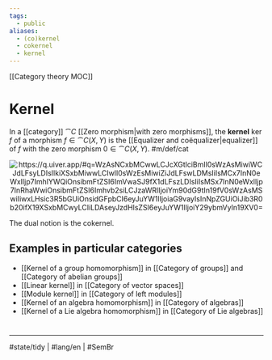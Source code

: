 ```yaml
---
tags:
  - public
aliases:
  - (co)kernel
  - cokernel
  - kernel
---
```

[[Category theory MOC]]
# Kernel

In a [[category]] $\cat C$ [[Zero morphism|with zero morphisms]],
the **kernel** $\ker f$ of a morphism $f \in \cat C(X,Y)$ is the [[Equalizer and coëqualizer|equalizer]] of $f$ with the zero morphism $0 \in \cat C(X,Y)$. #m/def/cat

<p align="center"><img align="center" src="https://i.upmath.me/svg/%0A%5Cusetikzlibrary%7Bcalc%7D%0A%5Cusetikzlibrary%7Bdecorations.pathmorphing%7D%0A%5Ctikzset%7Bcurve%2F.style%3D%7Bsettings%3D%7B%231%7D%2Cto%20path%3D%7B(%5Ctikztostart)%0A%20%20%20%20..%20controls%20(%24(%5Ctikztostart)!%5Cpv%7Bpos%7D!(%5Ctikztotarget)!%5Cpv%7Bheight%7D!270%3A(%5Ctikztotarget)%24)%0A%20%20%20%20and%20(%24(%5Ctikztostart)!1-%5Cpv%7Bpos%7D!(%5Ctikztotarget)!%5Cpv%7Bheight%7D!270%3A(%5Ctikztotarget)%24)%0A%20%20%20%20..%20(%5Ctikztotarget)%5Ctikztonodes%7D%7D%2C%0A%20%20%20%20settings%2F.code%3D%7B%5Ctikzset%7Bquiver%2F.cd%2C%231%7D%0A%20%20%20%20%20%20%20%20%5Cdef%5Cpv%23%231%7B%5Cpgfkeysvalueof%7B%2Ftikz%2Fquiver%2F%23%231%7D%7D%7D%2C%0A%20%20%20%20quiver%2F.cd%2Cpos%2F.initial%3D0.35%2Cheight%2F.initial%3D0%7D%0A%25%20TikZ%20arrowhead%2Ftail%20styles.%0A%5Ctikzset%7Btail%20reversed%2F.code%3D%7B%5Cpgfsetarrowsstart%7Btikzcd%20to%7D%7D%7D%0A%5Ctikzset%7B2tail%2F.code%3D%7B%5Cpgfsetarrowsstart%7BImplies%5Breversed%5D%7D%7D%7D%0A%5Ctikzset%7B2tail%20reversed%2F.code%3D%7B%5Cpgfsetarrowsstart%7BImplies%7D%7D%7D%0A%25%20TikZ%20arrow%20styles.%0A%5Ctikzset%7Bno%20body%2F.style%3D%7B%2Ftikz%2Fdash%20pattern%3Don%200%20off%201mm%7D%7D%0A%25%20https%3A%2F%2Fq.uiver.app%2F%23q%3DWzAsNCxbMCwwLCJcXGtlciBmIl0sWzAsMiwiWCJdLFsyLDIsIlkiXSxbMiwwLCIwIl0sWzEsMiwiZiJdLFswLDMsIiIsMCx7InN0eWxlIjp7ImhlYWQiOnsibmFtZSI6ImVwaSJ9fX1dLFszLDIsIiIsMSx7InN0eWxlIjp7InRhaWwiOnsibmFtZSI6Imhvb2siLCJzaWRlIjoiYm90dG9tIn19fV0sWzAsMSwiIiwxLHsic3R5bGUiOnsidGFpbCI6eyJuYW1lIjoiaG9vayIsInNpZGUiOiJib3R0b20ifX19XSxbMCwyLCIiLDAseyJzdHlsZSI6eyJuYW1lIjoiY29ybmVyIn19XV0%3D%0A%5Cbegin%7Btikzcd%7D%5Bampersand%20replacement%3D%5C%26%5D%0A%09%7B%5Cker%20f%7D%20%5C%26%5C%26%200%20%5C%5C%0A%09%5C%5C%0A%09X%20%5C%26%5C%26%20Y%0A%09%5Carrow%5Btwo%20heads%2C%20from%3D1-1%2C%20to%3D1-3%5D%0A%09%5Carrow%5Bhook'%2C%20from%3D1-1%2C%20to%3D3-1%5D%0A%09%5Carrow%5B%22%5Clrcorner%22%7Banchor%3Dcenter%2C%20pos%3D0.125%7D%2C%20draw%3Dnone%2C%20from%3D1-1%2C%20to%3D3-3%5D%0A%09%5Carrow%5Bhook'%2C%20from%3D1-3%2C%20to%3D3-3%5D%0A%09%5Carrow%5B%22f%22%2C%20from%3D3-1%2C%20to%3D3-3%5D%0A%5Cend%7Btikzcd%7D%0A#invert" alt="https://q.uiver.app/#q=WzAsNCxbMCwwLCJcXGtlciBmIl0sWzAsMiwiWCJdLFsyLDIsIlkiXSxbMiwwLCIwIl0sWzEsMiwiZiJdLFswLDMsIiIsMCx7InN0eWxlIjp7ImhlYWQiOnsibmFtZSI6ImVwaSJ9fX1dLFszLDIsIiIsMSx7InN0eWxlIjp7InRhaWwiOnsibmFtZSI6Imhvb2siLCJzaWRlIjoiYm90dG9tIn19fV0sWzAsMSwiIiwxLHsic3R5bGUiOnsidGFpbCI6eyJuYW1lIjoiaG9vayIsInNpZGUiOiJib3R0b20ifX19XSxbMCwyLCIiLDAseyJzdHlsZSI6eyJuYW1lIjoiY29ybmVyIn19XV0=" /></p>

The dual notion is the cokernel.


## Examples in particular categories

- [[Kernel of a group homomorphism]] in [[Category of groups]] and [[Category of abelian groups]]
- [[Linear kernel]] in [[Category of vector spaces]]
- [[Module kernel]] in [[Category of left modules]]
- [[Kernel of an algebra homomorphism]] in [[Category of algebras]]
- [[Kernel of a Lie algebra homomorphism]] in [[Category of Lie algebras]]

#
---
#state/tidy | #lang/en | #SemBr
